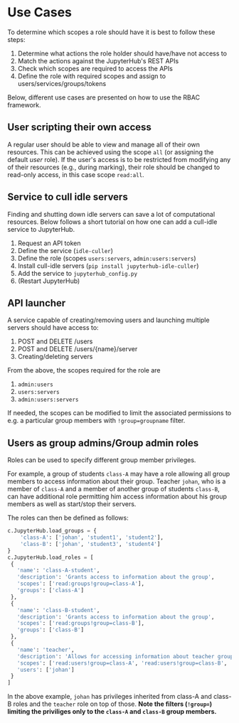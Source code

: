 # Use Cases

To determine which scopes a role should have it is best to follow these steps:
1. Determine what actions the role holder should have/have not access to
2. Match the actions against the JupyterHub's REST APIs
3. Check which scopes are required to access the APIs
4. Define the role with required scopes and assign to users/services/groups/tokens

Below, different use cases are presented on how to use the RBAC framework.

## User scripting their own access

A regular user should be able to view and manage all of their own resources. This can be achieved using the scope `all` (or assigning the default _user_ role). If the user's access is to be restricted from modifying any of their resources (e.g., during marking), their role should be changed to read-only access, in this case scope `read:all`.
  
## Service to cull idle servers

Finding and shutting down idle servers can save a lot of computational resources.
Below follows a short tutorial on how one can add a cull-idle service to JupyterHub.

1. Request an API token
2. Define the service (`idle-culler`)
3. Define the role (scopes `users:servers`, `admin:users:servers`)
4. Install cull-idle servers (`pip install jupyterhub-idle-culler`)
5. Add the service to `jupyterhub_config.py`
6. (Restart JupyterHub)


## API launcher
A service capable of creating/removing users and launching multiple servers should have access to:
1. POST and DELETE /users
2. POST and DELETE /users/{name}/server
3. Creating/deleting servers

From the above, the scopes required for the role are
1. `admin:users`
2. `users:servers`
3. `admin:users:servers`

If needed, the scopes can be modified to limit the associated permissions to e.g. a particular group members with `!group=groupname` filter.

## Users as group admins/Group admin roles

Roles can be used to specify different group member privileges.

For example, a group of students `class-A` may have a role allowing all group members to access information about their group. Teacher `johan`, who is a member of `class-A` and a member of another group of students `class-B`, can have additional role permitting him access information about his group members as well as start/stop their servers.

The roles can then be defined as follows:
```python
c.JupyterHub.load_groups = {
    'class-A': ['johan', 'student1', 'student2'],
    'class-B': ['johan', 'student3', 'student4']
}
c.JupyterHub.load_roles = [
 {
   'name': 'class-A-student',
   'description': 'Grants access to information about the group',
   'scopes': ['read:groups!group=class-A'],
   'groups': ['class-A']
 },
 {
   'name': 'class-B-student',
   'description': 'Grants access to information about the group',
   'scopes': ['read:groups!group=class-B'],
   'groups': ['class-B']
 },
 {
   'name': 'teacher',
   'description': 'Allows for accessing information about teacher group members and starting/stopping their servers',
   'scopes': ['read:users!group=class-A', 'read:users!group=class-B', 'users:servers!group=class-A', 'users:servers!group=class-B'],
   'users': ['johan']
 }
]
``` 
In the above example, `johan` has privileges inherited from class-A and class-B roles and the `teacher` role on top of those. 
**Note the filters (`!group=`) limiting the priviliges only to the `class-A` and `class-B` group members.** 
